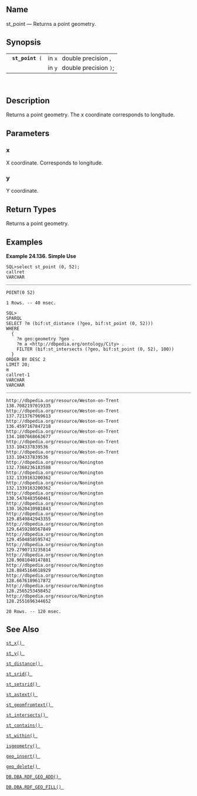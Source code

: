 <div>

<div>

</div>

<div>

## Name

st_point — Returns a point geometry.

</div>

<div>

## Synopsis

<div>

|                       |                               |
|-----------------------|-------------------------------|
| ` `**`st_point`**` (` | in `x ` double precision ,    |
|                       | in `y ` double precision `)`; |

<div>

 

</div>

</div>

</div>

<div>

## Description

Returns a point geometry. The x coordinate corresponds to longitude.

</div>

<div>

## Parameters

<div>

### x

X coordinate. Corresponds to longitude.

</div>

<div>

### y

Y coordinate.

</div>

</div>

<div>

## Return Types

Returns a point geometry.

</div>

<div>

## Examples

<div>

**Example 24.136. Simple Use**

<div>

``` programlisting
SQL>select st_point (0, 52);
callret
VARCHAR
_______________________________________________________________________________

POINT(0 52)

1 Rows. -- 40 msec.

SQL>
SPARQL
SELECT ?m (bif:st_distance (?geo, bif:st_point (0, 52)))
WHERE
  {
    ?m geo:geometry ?geo .
    ?m a <http://dbpedia.org/ontology/City> .
    FILTER (bif:st_intersects (?geo, bif:st_point (0, 52), 100))
  }
ORDER BY DESC 2
LIMIT 20;
m                                                                                 callret-1
VARCHAR                                                                           VARCHAR
_______________________________________________________________________________

http://dbpedia.org/resource/Weston-on-Trent                                       138.7082197019335
http://dbpedia.org/resource/Weston-on-Trent                                       137.7213767969613
http://dbpedia.org/resource/Weston-on-Trent                                       136.4597167847218
http://dbpedia.org/resource/Weston-on-Trent                                       134.1807668663677
http://dbpedia.org/resource/Weston-on-Trent                                       133.104337839536
http://dbpedia.org/resource/Weston-on-Trent                                       133.104337839536
http://dbpedia.org/resource/Nonington                                             132.7368236183588
http://dbpedia.org/resource/Nonington                                             132.1339163200362
http://dbpedia.org/resource/Nonington                                             132.1339163200362
http://dbpedia.org/resource/Nonington                                             130.5478483560461
http://dbpedia.org/resource/Nonington                                             130.1620410981843
http://dbpedia.org/resource/Nonington                                             129.8549842943355
http://dbpedia.org/resource/Nonington                                             129.6459280567849
http://dbpedia.org/resource/Nonington                                             129.4504858595742
http://dbpedia.org/resource/Nonington                                             129.2790713235814
http://dbpedia.org/resource/Nonington                                             128.9081040147881
http://dbpedia.org/resource/Nonington                                             128.8845164618929
http://dbpedia.org/resource/Nonington                                             128.6676189617872
http://dbpedia.org/resource/Nonington                                             128.2565253458452
http://dbpedia.org/resource/Nonington                                             128.2551696344652

20 Rows. -- 120 msec.
```

</div>

</div>

  

</div>

<div>

## See Also

<a href="fn_st_x.html" class="link" title="st_x"><code
class="function">st_x() </code></a>

<a href="fn_st_y.html" class="link" title="st_y"><code
class="function">st_y() </code></a>

<a href="fn_st_distance.html" class="link" title="st_distance"><code
class="function">st_distance() </code></a>

<a href="fn_st_srid.html" class="link" title="ST_SRID"><code
class="function">st_srid() </code></a>

<a href="fn_st_setsrid.html" class="link" title="ST_SetSRID"><code
class="function">st_setsrid() </code></a>

<a href="fn_st_astext.html" class="link" title="st_astext"><code
class="function">st_astext() </code></a>

<a href="fn_st_geomfromtext.html" class="link"
title="st_geomfromtext"><code
class="function">st_geomfromtext() </code></a>

<a href="fn_st_intersects.html" class="link" title="st_intersects"><code
class="function">st_intersects() </code></a>

<a href="fn_st_contains.html" class="link" title="st_contains"><code
class="function">st_contains() </code></a>

<a href="fn_st_within.html" class="link" title="st_within"><code
class="function">st_within() </code></a>

<a href="fn_isgeometry.html" class="link" title="isgeometry"><code
class="function">isgeometry() </code></a>

<a href="fn_geo_insert.html" class="link" title="geo_insert"><code
class="function">geo_insert() </code></a>

<a href="fn_geo_delete.html" class="link" title="geo_delete"><code
class="function">geo_delete() </code></a>

<a href="fn_rdf_geo_add.html" class="link"
title="DB.DBA.RDF_GEO_ADD"><code
class="function">DB.DBA.RDF_GEO_ADD() </code></a>

<a href="fn_rdf_geo_fill.html" class="link"
title="DB.DBA.RDF_GEO_FILL"><code
class="function">DB.DBA.RDF_GEO_FILL() </code></a>

</div>

</div>

